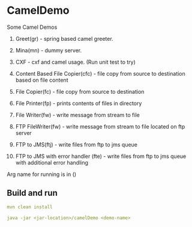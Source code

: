 # CamelDemo
Some Camel Demos

1. Greet(gr) - spring based camel greeter.

2. Mina(mn) - dummy server.

3. CXF - cxf and camel usage. (Run unit test to try)

4. Content Based File Copier(cfc) - file copy from source to destination based on file content

5. File Copier(fc) - file copy from source to destination

6. File Printer(fp) - prints contents of files in directory

7. File Writer(fw) - write message from stream to file

8. FTP FileWriter(fw) - write message from stream to file located on ftp server

9. FTP to JMS(ftj) - write files from ftp to jms queue

10. FTP to JMS with error handler (fte) - write files from ftp to jms queue with additional error handling

Arg name for running is in ()


## Build and run
```yaml
mvn clean install 

java -jar <jar-location>/camelDemo <demo-name>
```

